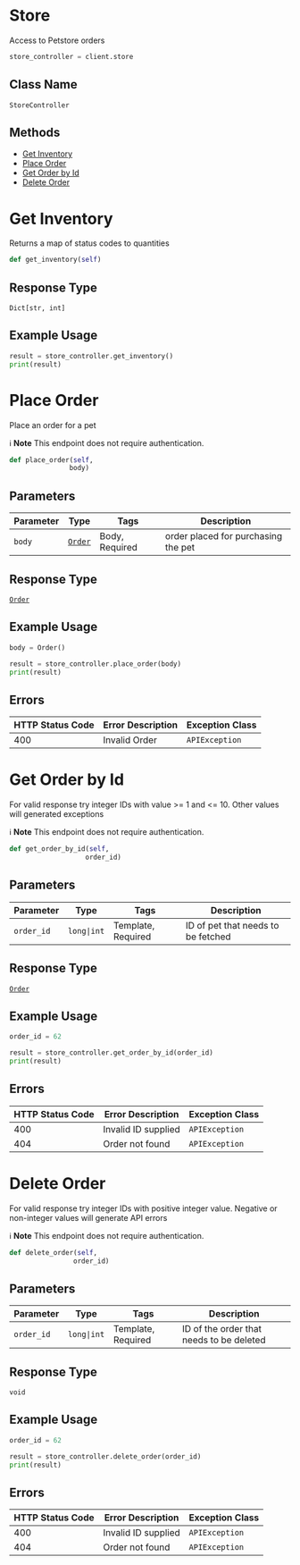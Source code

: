 # Store

Access to Petstore orders

```python
store_controller = client.store
```

## Class Name

`StoreController`

## Methods

* [Get Inventory](../../doc/controllers/store.md#get-inventory)
* [Place Order](../../doc/controllers/store.md#place-order)
* [Get Order by Id](../../doc/controllers/store.md#get-order-by-id)
* [Delete Order](../../doc/controllers/store.md#delete-order)


# Get Inventory

Returns a map of status codes to quantities

```python
def get_inventory(self)
```

## Response Type

`Dict[str, int]`

## Example Usage

```python
result = store_controller.get_inventory()
print(result)
```


# Place Order

Place an order for a pet

:information_source: **Note** This endpoint does not require authentication.

```python
def place_order(self,
               body)
```

## Parameters

| Parameter | Type | Tags | Description |
|  --- | --- | --- | --- |
| `body` | [`Order`](../../doc/models/order.md) | Body, Required | order placed for purchasing the pet |

## Response Type

[`Order`](../../doc/models/order.md)

## Example Usage

```python
body = Order()

result = store_controller.place_order(body)
print(result)
```

## Errors

| HTTP Status Code | Error Description | Exception Class |
|  --- | --- | --- |
| 400 | Invalid Order | `APIException` |


# Get Order by Id

For valid response try integer IDs with value >= 1 and <= 10. Other values will generated exceptions

:information_source: **Note** This endpoint does not require authentication.

```python
def get_order_by_id(self,
                   order_id)
```

## Parameters

| Parameter | Type | Tags | Description |
|  --- | --- | --- | --- |
| `order_id` | `long\|int` | Template, Required | ID of pet that needs to be fetched |

## Response Type

[`Order`](../../doc/models/order.md)

## Example Usage

```python
order_id = 62

result = store_controller.get_order_by_id(order_id)
print(result)
```

## Errors

| HTTP Status Code | Error Description | Exception Class |
|  --- | --- | --- |
| 400 | Invalid ID supplied | `APIException` |
| 404 | Order not found | `APIException` |


# Delete Order

For valid response try integer IDs with positive integer value. Negative or non-integer values will generate API errors

:information_source: **Note** This endpoint does not require authentication.

```python
def delete_order(self,
                order_id)
```

## Parameters

| Parameter | Type | Tags | Description |
|  --- | --- | --- | --- |
| `order_id` | `long\|int` | Template, Required | ID of the order that needs to be deleted |

## Response Type

`void`

## Example Usage

```python
order_id = 62

result = store_controller.delete_order(order_id)
print(result)
```

## Errors

| HTTP Status Code | Error Description | Exception Class |
|  --- | --- | --- |
| 400 | Invalid ID supplied | `APIException` |
| 404 | Order not found | `APIException` |

